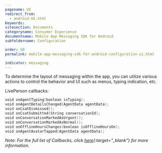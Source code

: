 ```yaml
---
pagename: UI
redirect_from:
  - android-UI.html
Keywords:
sitesection: Documents
categoryname: Consumer Experience
documentname: Mobile App Messaging SDK for Android
subfoldername: Configuration

order: 50
permalink: mobile-app-messaging-sdk-for-android-configuration-ui.html

indicator: messaging
---
```


To determine the layout of messaging within the app, you can utilize various actions to control the behavior and UI such as menus, typing indication, etc.

LivePerson callbacks:

```swift
void onAgentTyping(boolean isTyping);
void onAgentDetailsChanged(AgentData agentData);
void onCsatDismissed();
void onCsatSubmitted(String conversationId);
void onConversationMarkedAsUrgent();
void onConversationMarkedAsNormal();
void onOfflineHoursChanges(boolean isOfflineHoursOn);
void onAgentAvatarTapped(AgentData agentData);
```

*Note: For the full list of Callbacks, click [here](android-callbacks-index.html#livepersoncallback){:target="_blank"} for more information.*
